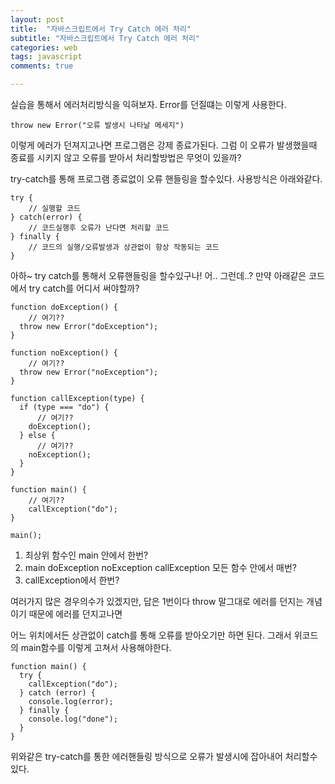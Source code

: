 ```yaml
---
layout: post
title:  "자바스크립트에서 Try Catch 에러 처리"
subtitle: "자바스크립트에서 Try Catch 에러 처리"
categories: web
tags: javascript
comments: true

---
```


실습을 통해서 에러처리방식을 익혀보자. Error를 던질떄는 이렇게 사용한다.

```
throw new Error("오류 발생시 나타날 메세지")
```

이렇게 에러가 던져지고나면 프로그램은 강제 종료가된다. 그럼 이 오류가 발생했을때 종료를 시키지 않고 오류를 받아서 처리할방법은 무엇이 있을까?

try-catch를 통해 프로그램 종료없이 오류 핸들링을 할수있다. 사용방식은 아래와같다.

```
try {
    // 실행할 코드
} catch(error) {
    // 코드실행후 오류가 난다면 처리할 코드
} finally {
    // 코드의 실행/오류발생과 상관없이 항상 작동되는 코드
}
```

아하~ try catch를 통해서 오류핸들링을 할수있구나! 어.. 그런데..? 만약 아래같은 코드에서 try catch를 어디서 써야할까?

```
function doException() {
    // 여기??
  throw new Error("doException");
}

function noException() {
    // 여기??
  throw new Error("noException");
}

function callException(type) {
  if (type === "do") {
      // 여기??
    doException();
  } else {
      // 여기??
    noException();
  }
}

function main() {
    // 여기??
    callException("do");
}

main();
```

1. 최상위 함수인 main 안에서 한번?
2. main doException noException callException 모든 함수 안에서 매번?
3. callException에서 한번?


여러가지 많은 경우의수가 있겠지만, 답은 1번이다 throw 말그대로 에러를 던지는 개념이기 때문에 에러를 던지고나면

어느 위치에서든 상관없이 catch를 통해 오류를 받아오기만 하면 된다. 그래서 위코드의 main함수를 이렇게 고쳐서 사용해야한다.

```
function main() {
  try {
    callException("do");
  } catch (error) {
    console.log(error);
  } finally {
    console.log("done");
  }
}
```

위와같은 try-catch를 통한 에러핸들링 방식으로 오류가 발생시에 잡아내어 처리할수있다.
